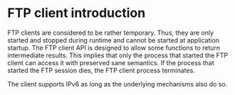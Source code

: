 <!--
%CopyrightBegin%

SPDX-License-Identifier: Apache-2.0

Copyright Ericsson AB 2023-2025. All Rights Reserved.

Licensed under the Apache License, Version 2.0 (the "License");
you may not use this file except in compliance with the License.
You may obtain a copy of the License at

    http://www.apache.org/licenses/LICENSE-2.0

Unless required by applicable law or agreed to in writing, software
distributed under the License is distributed on an "AS IS" BASIS,
WITHOUT WARRANTIES OR CONDITIONS OF ANY KIND, either express or implied.
See the License for the specific language governing permissions and
limitations under the License.

%CopyrightEnd%
-->
# FTP client introduction

FTP clients are considered to be rather temporary. Thus, they are only started
and stopped during runtime and cannot be started at application startup. The FTP
client API is designed to allow some functions to return intermediate results.
This implies that only the process that started the FTP client can access it
with preserved sane semantics. If the process that started the FTP session dies,
the FTP client process terminates.

The client supports IPv6 as long as the underlying mechanisms also do so.